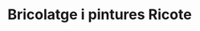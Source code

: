---
title: "Bricolatge i pintures Ricote"
url: /tarragona/bricolatge-i-pintures-ricote/
shop: hardware
---